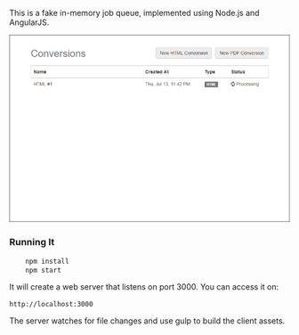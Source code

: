 This is a fake in-memory job queue, implemented using Node.js and AngularJS.

<p align="center"><img src="job-queue.gif"></img></p>

### Running It
```
    npm install
    npm start
```

It will create a web server that listens on port 3000. You can access it on:
```
http://localhost:3000
```

The server watches for file changes and use gulp to build the client assets.
